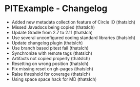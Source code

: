 PITExample - Changelog
======================

* Added new metadata collection feature of Circle IO (thatsIch)
* Missed Javadocs being copied (thatsIch)
* Update Gradle from 2.7 to 2.11 (thatsIch)
* Use several unconfigured coding standard libraries (thatsIch)
* Update changelog plugin (thatsIch)
* Use branch based pitest fail (thatsIch)
* Synchronize with remote tags (thatsIch)
* Artifacts not copied properly (thatsIch)
* Resetting on wrong position (thatsIch)
* Fix missing reset on gh-pages (thatsIch)
* Raise threshold for coverage (thatsIch)
* Using space space hack for MD (thatsIch)